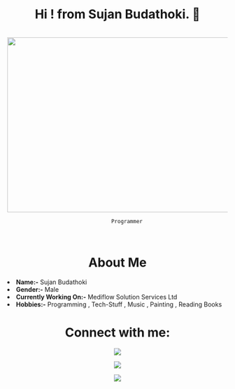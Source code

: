 <body>
  
  <h1 align="center"> Hi ! from  Sujan Budathoki. 👋 </h4>
  <br/>
  <div align="center">
  <img src="https://cdn.dribbble.com/users/1059583/screenshots/4171367/coding-freak.gif" width="600" height="400" />
    <br/>
    <code>
      Programmer
    </code>
    
  </div>
<br/>

  <h1 align="center">About Me</h1>
<li>
<b>Name:-</b>   Sujan Budathoki</li>
<li>
<b>Gender:-</b>   Male
</li>
 <li>
   <b>Currently Working On:-</b>  Mediflow Solution Services Ltd
   </li>
  <li>
    <b>Hobbies:-</b>     Programming , Tech-Stuff , Music , Painting , Reading Books
  </li>


  <h1 align="center"> Connect with me: </h1>


  <p align="center"><a href="https://twitter.com/SujanBudathoki1" target="_blank"><img src="https://img.shields.io/twitter/url?style=social&url=https%3A%2F%2Ftwitter.com%2FSujanBudathoki1" /></a></p>
<p align="center">
<a href="https://www.linkedin.com/in/sujan-budathoki-a71aa4201/">
<img src="https://img.shields.io/badge/LinkedIn-blue?style=flat&logo=linkedin&labelColor=blue">
</a>
</p>
<p align="center">
  <a href="mailto:suzanbudathokie@gmail.com">
<img src="https://img.shields.io/badge/Gmail-D14836?style=for-the-badge&logo=gmail&logoColor=white"/>
    </a
    </p>



<br />




</body>



